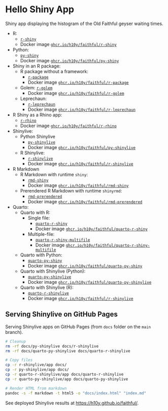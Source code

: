 # Hello Shiny App

Shiny app displaying the histogram of the Old Faithful geyser waiting times.

- R:
  - [`r-shiny`](./r-shiny/)
  - Docker image [`ghcr.io/h10y/faithful/r-shiny`](https://github.com/h10y/faithful/pkgs/container/faithful%2Fr-shiny)
- Python:
  - [`py-shiny`](./py-shiny/)
  - Docker image [`ghcr.io/h10y/faithful/py-shiny`](https://github.com/h10y/faithful/pkgs/container/faithful%2Fpy-shiny)
- Shiny in an R package:
  - R package without a framework:
    - [`r-package`](./r-package/)
    - Docker image [`ghcr.io/h10y/faithful/r-package`](https://github.com/h10y/faithful/pkgs/container/faithful%2Fr-package)
  - Golem:
    [`r-golem`](./r-golem/)
    - Docker image [`ghcr.io/h10y/faithful/r-golem`](https://github.com/h10y/faithful/pkgs/container/faithful%2Fr-golem)
  - Leprechaun:
    - [`r-leprechaun`](./r-leprechaun/)
    - Docker image [`ghcr.io/h10y/faithful/r-leprechaun`](https://github.com/h10y/faithful/pkgs/container/faithful%2Fr-leprechaun)
- R Shiny as a Rhino app:
  - [`r-rhino`](./r-rhino/)
  - Docker image [`ghcr.io/h10y/faithful/r-rhino`](https://github.com/h10y/faithful/pkgs/container/faithful%2Fr-rhino)
- Shinylive:
  - Python Shinylive
    - [`py-shinylive`](./py-shinylive/)
    - Docker image [`ghcr.io/h10y/faithful/py-shinylive`](https://github.com/h10y/faithful/pkgs/container/faithful%2Fpy-shinylive)
  - R Shinylive:
    - [`r-shinylive`](./r-shinylive/)
    - Docker image [`ghcr.io/h10y/faithful/r-shinylive`](https://github.com/h10y/faithful/pkgs/container/faithful%2Fr-shinylive)
- R Markdown
  - R Markdown with runtime `shiny`:
    - [`rmd-shiny`](./rmd-shiny/)
    - Docker image [`ghcr.io/h10y/faithful/rmd-shiny`](https://github.com/h10y/faithful/pkgs/container/faithful%2Frmd-shiny)
  - Prerendered R Markdown with runtime `shinyrmd`:
    - [`rmd-prerendered`](./rmd-prerendered/)
    - Docker image [`ghcr.io/h10y/faithful/rmd-prerendered`](https://github.com/h10y/faithful/pkgs/container/faithful%2Frmd-prerendered)
- Quarto:
  - Quarto with R:
    - Single file:
      - [`quarto-r-shiny`](./quarto-r-shiny/)
      - Docker image [`ghcr.io/h10y/faithful/quarto-r-shiny`](https://github.com/h10y/faithful/pkgs/container/faithful%2Fquarto-r-shiny)
    - Multiple-file:
      - [`quarto-r-shiny-multifile`](./quarto-r-shiny-multifile/)
      - Docker image [`ghcr.io/h10y/faithful/quarto-r-shiny-multifile`](https://github.com/h10y/faithful/pkgs/container/faithful%2Fquarto-r-shiny-multifile)
  - Quarto with Python:
    - [`quarto-py-shiny`](./quarto-py-shiny/)
    - Docker image [`ghcr.io/h10y/faithful/quarto-py-shiny`](https://github.com/h10y/faithful/pkgs/container/faithful%2Fquarto-py-shiny)
  - Quarto with Shinylive (Python):
    - [`quarto-py-shinylive`](./quarto-py-shinylive/)
    - Docker image [`ghcr.io/h10y/faithful/quarto-py-shinylive`](https://github.com/h10y/faithful/pkgs/container/faithful%2Fquarto-py-shinylive)
  - Quarto with Shinylive (R):
    - [`quarto-r-shinylive`](./quarto-r-shinylive/)
    - Docker image [`ghcr.io/h10y/faithful/r-shinylive`](https://github.com/h10y/faithful/pkgs/container/faithful%2Fquarto-r-shinylive)

## Serving Shinylive on GitHub Pages

Serving Shinylive apps on GitHub Pages (from `docs` folder on the `main` branch).

```bash
# Cleanup
rm -rf docs/py-shinylive docs/r-shinylive
rm -rf docs/quarto-py-shinylive docs/quarto-r-shinylive

# Copy files
cp -r r-shinylive/app docs/
cp -r py-shinylive/app docs/
cp -r quarto-r-shinylive/app docs/quarto-r-shinylive
cp -r quarto-py-shinylive/app docs/quarto-py-shinylive

# Render HTML from markdown
pandoc -s -f markdown -t html5 -o "docs/index.html" "index.md"
```

See deployed Shinylive results at <https://h10y.github.io/faithful/>.
